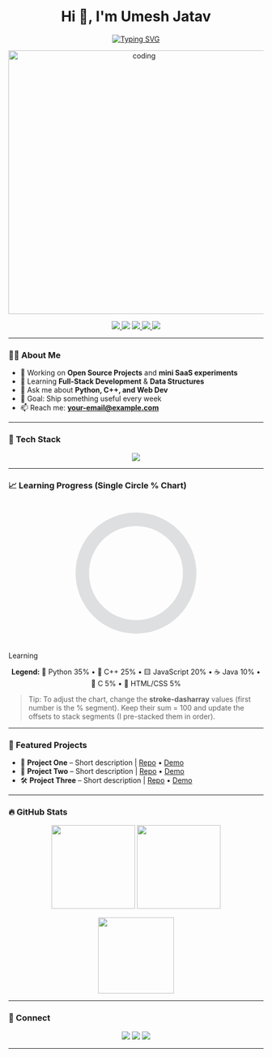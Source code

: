 <!-- Hero -->
<h1 align="center">Hi 👋, I'm Umesh Jatav</h1>
<p align="center">
  <a href="https://readme-typing-svg.demolab.com?font=Inter&size=28&duration=2800&pause=800&center=true&vCenter=true&width=750&lines=Tech+Enthusiast+%7C+Full-Stack+Learner+%7C+Open+Source+Contributor;Python+%7C+C%2B%2B+%7C+Web+Dev;Building+useful+things+one+commit+at+a+time">
    <img src="https://readme-typing-svg.demolab.com?font=Inter&size=28&duration=2800&pause=800&center=true&vCenter=true&width=750&lines=Tech+Enthusiast+%7C+Full-Stack+Learner+%7C+Open+Source+Contributor;Python+%7C+C%2B%2B+%7C+Web+Dev;Building+useful+things+one+commit+at+a+time" alt="Typing SVG">
  </a>
</p>

<p align="center">
  <img src="https://media.giphy.com/media/qgQUggAC3Pfv687qPC/giphy.gif" alt="coding" width="520"/>
</p>

<p align="center">
  <a href="https://github.com/YOUR_GITHUB_USERNAME?tab=followers">
    <img src="https://img.shields.io/github/followers/YOUR_GITHUB_USERNAME?style=for-the-badge&logo=github">
  </a>
  <img src="https://komarev.com/ghpvc/?username=YOUR_GITHUB_USERNAME&style=for-the-badge&label=Profile+Views">
  <a href="mailto:your-email@example.com">
    <img src="https://img.shields.io/badge/Email-Contact%20Me-red?style=for-the-badge&logo=gmail&logoColor=white">
  </a>
  <a href="https://www.linkedin.com/in/your-linkedin-id/">
    <img src="https://img.shields.io/badge/LinkedIn-Connect-blue?style=for-the-badge&logo=linkedin">
  </a>
  <a href="https://instagram.com/your-instagram-id">
    <img src="https://img.shields.io/badge/Instagram-Follow-ff69b4?style=for-the-badge&logo=instagram&logoColor=white">
  </a>
</p>

---

### 👨‍💻 About Me
- 🔭 Working on **Open Source Projects** and **mini SaaS experiments**
- 🌱 Learning **Full-Stack Development** & **Data Structures**
- 💬 Ask me about **Python, C++, and Web Dev**
- 🎯 Goal: Ship something useful every week
- 📫 Reach me: **your-email@example.com**

---

### 🧰 Tech Stack
<p align="center">
  <img src="https://skillicons.dev/icons?i=python,cpp,c,java,js,html,css,react,nodejs,express,mongodb,git,github,vscode,postman&perline=8" />
</p>

---

### 📈 Learning Progress (Single Circle % Chart)
<p align="center">

<!-- Donut chart (single circle with segments). Edit values in stroke-dasharray to change percentages. Total = 100 -->
<!-- Legend:
Python 35% | C++ 25% | JavaScript 20% | Java 10% | C 5% | HTML/CSS 5%
Colors chosen for clarity on GitHub's light/dark themes.
-->
<svg width="280" height="280" viewBox="0 0 42 42" role="img" aria-label="Learning percentage donut chart">
  <title>Learning percentage donut chart</title>
  <!-- Background ring -->
  <circle cx="21" cy="21" r="15.9155" fill="none" stroke="#2f3542" stroke-opacity="0.15" stroke-width="4"></circle>

  <!-- Python 35% -->
  <circle cx="21" cy="21" r="15.9155" fill="none" stroke="#3776AB" stroke-width="4"
          stroke-dasharray="35 65" stroke-dashoffset="25"></circle>

  <!-- C++ 25% -->
  <circle cx="21" cy="21" r="15.9155" fill="none" stroke="#00599C" stroke-width="4"
          stroke-dasharray="25 75" stroke-dashoffset="(25 - 35)"></circle>

  <!-- JavaScript 20% -->
  <circle cx="21" cy="21" r="15.9155" fill="none" stroke="#F7DF1E" stroke-width="4"
          stroke-dasharray="20 80" stroke-dashoffset="(25 - 35 - 25)"></circle>

  <!-- Java 10% -->
  <circle cx="21" cy="21" r="15.9155" fill="none" stroke="#EA2D2E" stroke-width="4"
          stroke-dasharray="10 90" stroke-dashoffset="(25 - 35 - 25 - 20)"></circle>

  <!-- C 5% -->
  <circle cx="21" cy="21" r="15.9155" fill="none" stroke="#A8B9CC" stroke-width="4"
          stroke-dasharray="5 95" stroke-dashoffset="(25 - 35 - 25 - 20 - 10)"></circle>

  <!-- HTML/CSS 5% -->
  <circle cx="21" cy="21" r="15.9155" fill="none" stroke="#E44D26" stroke-width="4"
          stroke-dasharray="5 95" stroke-dashoffset="(25 - 35 - 25 - 20 - 10 - 5)"></circle>

  <!-- Center label -->
  <circle cx="21" cy="21" r="11" fill="currentColor" opacity="0.06"></circle>
  <text x="21" y="21" text-anchor="middle" dominant-baseline="central" font-size="5.2" fill="currentColor">
    Learning
  </text>
</svg>

</p>

<p align="center">
  <b>Legend:</b> 🐍 Python 35% • 💠 C++ 25% • 🟨 JavaScript 20% • ☕ Java 10% • 🔵 C 5% • 🧡 HTML/CSS 5%
</p>

> Tip: To adjust the chart, change the **stroke-dasharray** values (first number is the % segment). Keep their sum = 100 and update the offsets to stack segments (I pre-stacked them in order).

---

### 🧩 Featured Projects
- 🚀 **Project One** – Short description | <a href="https://github.com/YOUR_GITHUB_USERNAME/project-one">Repo</a> • <a href="#">Demo</a>  
- 🧠 **Project Two** – Short description | <a href="https://github.com/YOUR_GITHUB_USERNAME/project-two">Repo</a> • <a href="#">Demo</a>  
- 🛠 **Project Three** – Short description | <a href="https://github.com/YOUR_GITHUB_USERNAME/project-three">Repo</a> • <a href="#">Demo</a>  

---

### 🔥 GitHub Stats
<p align="center">
  <img height="165" src="https://github-readme-stats.vercel.app/api?username=YOUR_GITHUB_USERNAME&show_icons=true&theme=tokyonight&hide_border=true" />
  <img height="165" src="https://github-readme-streak-stats.herokuapp.com/?user=YOUR_GITHUB_USERNAME&theme=tokyonight&hide_border=true" />
</p>
<p align="center">
  <img height="150" src="https://github-readme-stats.vercel.app/api/top-langs/?username=YOUR_GITHUB_USERNAME&layout=compact&theme=tokyonight&hide_border=true" />
</p>

---

### 🤝 Connect
<p align="center">
  <a href="https://www.linkedin.com/in/your-linkedin-id/"><img src="https://img.shields.io/badge/LinkedIn-0A66C2?style=for-the-badge&logo=linkedin&logoColor=white"></a>
  <a href="mailto:your-email@example.com"><img src="https://img.shields.io/badge/Gmail-D14836?style=for-the-badge&logo=gmail&logoColor=white"></a>
  <a href="https://instagram.com/your-instagram-id"><img src="https://img.shields.io/badge/Instagram-E4405F?style=for-the-badge&logo=instagram&logoColor=white"></a>
</p>

---
